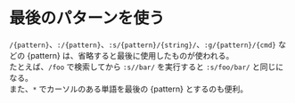 # 最後のパターンを使う

`/{pattern}`、`:/{pattern}`、`:s/{pattern}/{string}/`、`:g/{pattern}/{cmd}` などの {pattern} は、省略すると最後に使用したものが使われる。  
たとえば、`/foo` で検索してから `:s//bar/` を実行すると `:s/foo/bar/` と同じになる。  
また、`*` でカーソルのある単語を最後の {pattern} とするのも便利。
